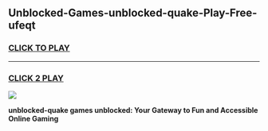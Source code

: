 
## Unblocked-Games-unblocked-quake-Play-Free-ufeqt
<h3>
<a href="https://premium76.site?title=unblocked-quake&ref=19M">CLICK TO PLAY</a></h3>
<hr>

<h3>
<a href="https://premium76.site?title=unblocked-quake&ref=19M">CLICK 2 PLAY</a>
  
</h3>

<a href="https://premium76.site?title=unblocked-quake&ref=19M"><img src="https://clearcache.store/games.png"></a>


**unblocked-quake games unblocked: Your Gateway to Fun and Accessible Online Gaming**
